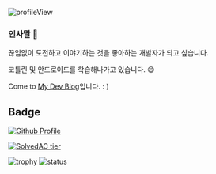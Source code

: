 <p> <img src="https://komarev.com/ghpvc/?username=bn-tw2020" alt="profileView" /> </p>

### 인사말 👋

끊임없이 도전하고 이야기하는 것을 좋아하는 개발자가 되고 싶습니다.

코틀린 및 안드로이드를 학습해나가고 있습니다. 😄

Come to [My Dev Blog](http://bn-tw2020.github.io/)입니다. : )  
<!-- 에서 [Brunch](https://brunch.co.kr/@taewooda)로 이전했습니다.-->
                                       
<!-- ### Career

'22.07.05 ~ '22.08.30 [우아한형제들 교육형 인턴(우아한테크캠프)] -->

## Badge


[![Github Profile](https://github-readme-stats.vercel.app/api?username=bn-tw2020&show_icons=true)](#)

[![SolvedAC tier](http://mazassumnida.wtf/api/v2/generate_badge?boj=ap4o)](https://solved.ac/ap4o)  

[![trophy](https://github-profile-trophy.vercel.app/?username=bn-tw2020&theme=chalk&row=1&column=7)](https://github.com/ryo-ma/github-profile-trophy) 
[![status](https://github-readme-streak-stats.herokuapp.com/?user=bn-tw2020)](#)
